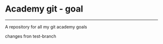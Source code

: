 # Academy git - goal
------------
A repository for all my git academy goals

changes fron test-branch